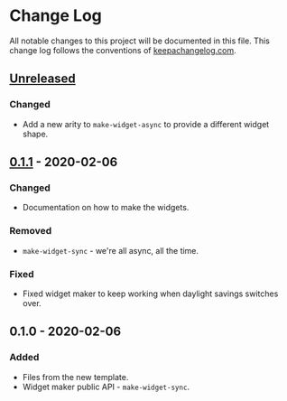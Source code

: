 # Change Log
All notable changes to this project will be documented in this file. This change log follows the conventions of [keepachangelog.com](http://keepachangelog.com/).

## [Unreleased]
### Changed
- Add a new arity to `make-widget-async` to provide a different widget shape.

## [0.1.1] - 2020-02-06
### Changed
- Documentation on how to make the widgets.

### Removed
- `make-widget-sync` - we're all async, all the time.

### Fixed
- Fixed widget maker to keep working when daylight savings switches over.

## 0.1.0 - 2020-02-06
### Added
- Files from the new template.
- Widget maker public API - `make-widget-sync`.

[Unreleased]: https://github.com/your-name/hello-world/compare/0.1.1...HEAD
[0.1.1]: https://github.com/your-name/hello-world/compare/0.1.0...0.1.1
